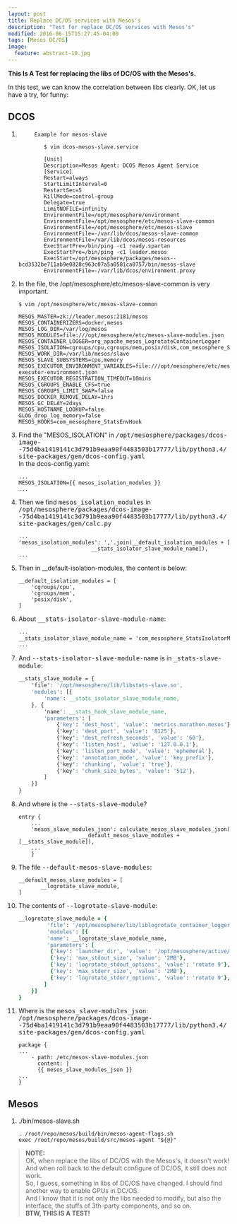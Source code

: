 ```yaml
---
layout: post
title: Replace DC/OS services with Mesos's
description: "Test for replace DC/OS services with Mesos's"
modified: 2016-06-15T15:27:45-04:00
tags: [Mesos DC/OS]
image:
  feature: abstract-10.jpg
---
```



**This Is A Test for replacing the libs of DC/OS with the Mesos's.**  


In this test, we can know the correlation between libs clearly. OK, let us have a try, for funny:  

## DCOS ##

1.          Example for mesos-slave  

	```
			$ vim dcos-mesos-slave.service  
					
			[Unit]
			Description=Mesos Agent: DCOS Mesos Agent Service   
			[Service]
			Restart=always
			StartLimitInterval=0
			RestartSec=5
			KillMode=control-group
			Delegate=true
			LimitNOFILE=infinity
			EnvironmentFile=/opt/mesosphere/environment
			EnvironmentFile=/opt/mesosphere/etc/mesos-slave-common
			EnvironmentFile=/opt/mesosphere/etc/mesos-slave
			EnvironmentFile=-/var/lib/dcos/mesos-slave-common
			EnvironmentFile=/var/lib/dcos/mesos-resources
			ExecStartPre=/bin/ping -c1 ready.spartan
			ExecStartPre=/bin/ping -c1 leader.mesos
			ExecStart=/opt/mesosphere/packages/mesos--bcd3532be711ab9e0828c963c07a5a0581ca0757/bin/mesos-slave
			EnvironmentFile=-/var/lib/dcos/environment.proxy  
	```

2.  In the file, the /opt/mesosphere/etc/mesos-slave-common is very important.

	```
	$ vim /opt/mesosphere/etc/mesos-slave-common
			
	MESOS_MASTER=zk://leader.mesos:2181/mesos
	MESOS_CONTAINERIZERS=docker,mesos
	MESOS_LOG_DIR=/var/log/mesos
	MESOS_MODULES=file:///opt/mesosphere/etc/mesos-slave-modules.json
	MESOS_CONTAINER_LOGGER=org_apache_mesos_LogrotateContainerLogger
	MESOS_ISOLATION=cgroups/cpu,cgroups/mem,posix/disk,com_mesosphere_StatsIsolatorModule
	MESOS_WORK_DIR=/var/lib/mesos/slave
	MESOS_SLAVE_SUBSYSTEMS=cpu,memory
	MESOS_EXECUTOR_ENVIRONMENT_VARIABLES=file:///opt/mesosphere/etc/mesos-executor-environment.json
	MESOS_EXECUTOR_REGISTRATION_TIMEOUT=10mins
	MESOS_CGROUPS_ENABLE_CFS=true
	MESOS_CGROUPS_LIMIT_SWAP=false
	MESOS_DOCKER_REMOVE_DELAY=1hrs
	MESOS_GC_DELAY=2days
	MESOS_HOSTNAME_LOOKUP=false
	GLOG_drop_log_memory=false
	MESOS_HOOKS=com_mesosphere_StatsEnvHook
	```

3. Find the "MESOS_ISOLATION" in <kbd>/opt/mesosphere/packages/dcos-image--75d4ba1419141c3d791b9eaa90f4483503b17777/lib/python3.4/site-packages/gen/dcos-config.yaml</kbd>   
In the dcos-config.yaml:   

	```
	...
	MESOS_ISOLATION={{ mesos_isolation_modules }}
	...   
	```

4. Then we find <kbd>mesos_isolation_modules</kbd> in    
<kbd>/opt/mesosphere/packages/dcos-image--75d4ba1419141c3d791b9eaa90f4483503b17777/lib/python3.4/site-packages/gen/calc.py</kbd>   

	```
	...
	'mesos_isolation_modules': ','.join(__default_isolation_modules + [
	                       __stats_isolator_slave_module_name]),
	...
	```
5. Then in __default-isolation-modules, the content is below:  

	```
	__default_isolation_modules = [
		'cgroups/cpu',
	    'cgroups/mem',
	    'posix/disk',
	]  
	```

6. About <kbd>__stats-isolator-slave-module-name</kbd>:  
	```css
	...
	__stats_isolator_slave_module_name = 'com_mesosphere_StatsIsolatorModule'
	...   
	```

7. And <kbd>--stats-isolator-slave-module-name</kbd> is in <kbd>_stats-slave-module</kbd>:  

	```css
	__stats_slave_module = {
	    'file': '/opt/mesosphere/lib/libstats-slave.so',
	    'modules': [{
	        'name': __stats_isolator_slave_module_name,
	    }, {
	        'name': __stats_hook_slave_module_name,
	        'parameters': [
	            {'key': 'dest_host', 'value': 'metrics.marathon.mesos'},
	            {'key': 'dest_port', 'value': '8125'},
	            {'key': 'dest_refresh_seconds', 'value': '60'},
 				{'key': 'listen_host', 'value': '127.0.0.1'},
				{'key': 'listen_port_mode', 'value': 'ephemeral'},
		        {'key': 'annotation_mode', 'value': 'key_prefix'},
		        {'key': 'chunking', 'value': 'true'},
	            {'key': 'chunk_size_bytes', 'value': '512'},
	        ]
	    }]
	}
	```

8. And where is the <kbd>--stats-slave-module</kbd>?
  
	```
	entry { 
		...
		'mesos_slave_modules_json': calculate_mesos_slave_modules_json(
           	            __default_mesos_slave_modules + [__stats_slave_module]),
		...
		}
	```

9. The file <kbd>--default-mesos-slave-modules</kbd>:  

	```
	__default_mesos_slave_modules = [
		   __logrotate_slave_module,
	]
	```

10. The contents of <kbd>--logrotate-slave-module</kbd>:  

	```ruby
	__logrotate_slave_module = {
			 'file': '/opt/mesosphere/lib/liblogrotate_container_logger.so',
			 'modules': [{
			 'name': __logrotate_slave_module_name,
			 'parameters': [
			  {'key': 'launcher_dir', 'value': '/opt/mesosphere/active/mesos/libexec/mesos/'},
			  {'key': 'max_stdout_size', 'value': '2MB'},
			  {'key': 'logrotate_stdout_options', 'value': 'rotate 9'},
			  {'key': 'max_stderr_size', 'value': '2MB'},
			  {'key': 'logrotate_stderr_options', 'value': 'rotate 9'},
		 	]
		}]
	}
	```

11. Where is the <kbd>mesos_slave-modules_json</kbd>:  <kbd>/opt/mesosphere/packages/dcos-image--75d4ba1419141c3d791b9eaa90f4483503b17777/lib/python3.4/site-packages/gen/dcos-config.yaml</kbd>  

	```
	package {
	...
		- path: /etc/mesos-slave-modules.json
		  content: |
		  {{ mesos_slave_modules_json }}
	...
	}

    ```
		

## Mesos ##

1. ./bin/mesos-slave.sh  

	```
	. /root/repo/mesos/build/bin/mesos-agent-flags.sh
	exec /root/repo/mesos/build/src/mesos-agent "${@}"
	```

>**NOTE:**  
>OK, when replace the libs of DC/OS with the Mesos's, it doesn't work! And when roll back to the default configure of DC/OS, it still does not work.  
>So, I guess, something in libs of DC/OS have changed. I should find another way to enable GPUs in DC/OS.   
>And I know that it is not only the libs needed to modify, but also the interface, the stuffs of 3th-party components, and so on.  
>**BTW, THIS IS A TEST!**